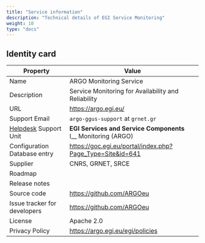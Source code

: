 ```yaml
---
title: "Service information"
description: "Technical details of EGI Service Monitoring"
weight: 10
type: "docs"
---
```


## Identity card

<!-- markdownlint-disable no-inline-html no-bare-urls -->

| Property                                | Value                                                                 |
| --------------------------------------- | --------------------------------------------------------------------- |
| Name                                    | ARGO Monitoring Service                                               |
| Description                             | Service Monitoring for Availability and Reliability                   |
| URL                                     | https://argo.egi.eu/                                                  |
| Support Email                           | `argo-ggus-support` at `grnet.gr`                                     |
| [Helpdesk](../../helpdesk) Support Unit | **EGI Services and Service Components** <br/> I\_\_ Monitoring (ARGO) |
| Configuration Database entry            | https://goc.egi.eu/portal/index.php?Page_Type=Site&id=641             |
| Supplier                                | CNRS, GRNET, SRCE                                                     |
| Roadmap                                 |                                                                       |
| Release notes                           |                                                                       |
| Source code                             | https://github.com/ARGOeu                                             |
| Issue tracker for developers            | https://github.com/ARGOeu                                             |
| License                                 | Apache 2.0                                                            |
| Privacy Policy                          | https://argo.egi.eu/egi/policies                                      |

<!-- markdownlint-enable no-inline-html no-bare-urls -->
